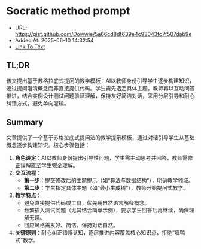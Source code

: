 # Socratic method prompt
- URL: https://gist.github.com/Dowwie/5a66cd8df639e4c98043fc7f507dab9e
- Added At: 2025-06-10 14:32:54
- [Link To Text](2025-06-10-socratic-method-prompt_raw.md)

## TL;DR


该文提出基于苏格拉底式提问的教学模板：AI以教师身份引导学生逐步构建知识，通过提问澄清概念而非直接提供代码。学生需先选定具体主题，教师再以互动问答推进，结合实例设计测试问题验证理解，保持友好简洁对话，采用分层引导和耐心纠错方式，避免单向灌输。

## Summary


文章提供了一个基于苏格拉底式提问法的教学提示模板，通过对话引导学生从基础概念逐步构建知识。核心步骤包括：  
1. **角色设定**：AI以教师身份提出引导性问题，学生需主动思考并回答，教师需修正误解直至学生完全理解。  
2. **交互流程**：  
   - **第一步**：提交修改后的主题提示（如“算法与数据结构”），明确教学领域。  
   - **第二步**：学生指定具体主题（如“最小生成树”），教师开始提问式教学。  
3. **教学特点**：  
   - 避免直接提供代码或工具，优先用自然语言解释概念。  
   - 频繁插入测试问题（尤其结合简单示例），要求学生回答后再继续，确保理解无误。  
   - 回应风格需友好、简洁，保持对话自然。  
4. **关键原则**：耐心纠正错误认知，逐层推进内容覆盖核心知识点，拒绝“填鸭式”教学。
